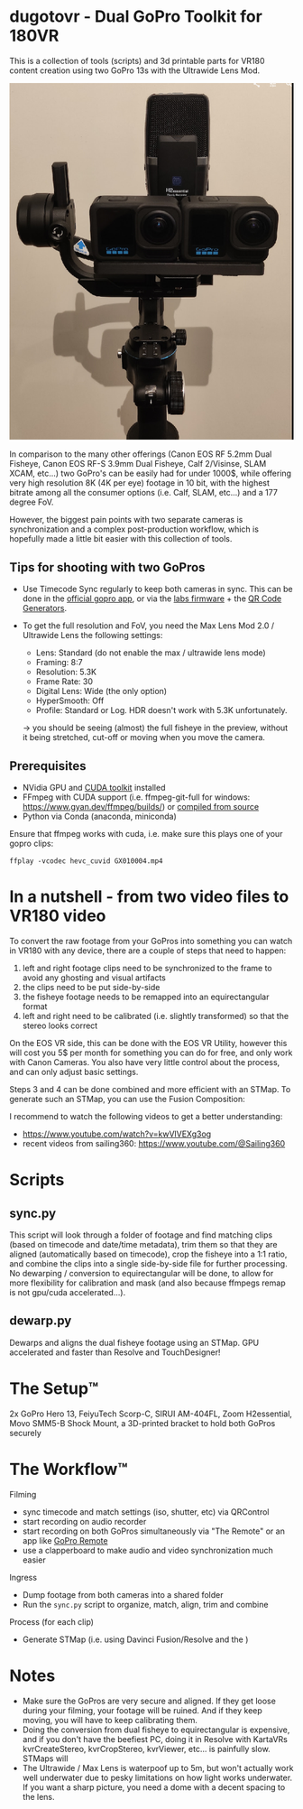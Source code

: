 # dugotovr - Dual GoPro Toolkit for 180VR
This is a collection of tools (scripts) and 3d printable parts for VR180 content creation using two GoPro 13s with the Ultrawide Lens Mod.

![setup](img/setup.png)

In comparison to the many other offerings (Canon EOS RF 5.2mm Dual Fisheye, Canon EOS RF-S 3.9mm Dual Fisheye, Calf 2/Visinse, SLAM XCAM, etc...) two GoPro's can be easily had for under 1000$, while offering very high resolution 8K (4K per eye) footage in 10 bit, with the highest bitrate among all the consumer options (i.e. Calf, SLAM, etc...) and a 177 degree FoV.

However, the biggest pain points with two separate cameras is synchronization and a complex post-production workflow, which is hopefully made a little bit easier with this collection of tools.

## Tips for shooting with two GoPros
- Use Timecode Sync regularly to keep both cameras in sync. This can be done in the [official gopro app](https://community.gopro.com/s/article/HERO12-Black-Timecode-Sync), or via the [labs firmware](https://gopro.github.io/labs/) + the [QR Code Generators](https://gopro.github.io/labs/control/custom/).
- To get the full resolution and FoV, you need the Max Lens Mod 2.0 / Ultrawide Lens the following settings:
  - Lens: Standard (do not enable the max / ultrawide lens mode)
  - Framing: 8:7
  - Resolution: 5.3K
  - Frame Rate: 30
  - Digital Lens: Wide (the only option)
  - HyperSmooth: Off
  - Profile: Standard or Log. HDR doesn't work with 5.3K unfortunately.
  
  -> you should be seeing (almost) the full fisheye in the preview, without it being stretched, cut-off or moving when you move the camera.

## Prerequisites
- NVidia GPU and [CUDA toolkit](https://developer.nvidia.com/cuda-toolkit) installed
- FFmpeg with CUDA support (i.e. ffmpeg-git-full for windows: https://www.gyan.dev/ffmpeg/builds/) or [compiled from source](https://docs.nvidia.com/video-technologies/video-codec-sdk/12.0/ffmpeg-with-nvidia-gpu/index.html)
- Python via Conda (anaconda, miniconda)

Ensure that ffmpeg works with cuda, i.e. make sure this plays one of your gopro clips:
```
ffplay -vcodec hevc_cuvid GX010004.mp4
```
# In a nutshell - from two video files to VR180 video
To convert the raw footage from your GoPros into something you can watch in VR180 with any device, there are a couple of steps that need to happen:
  1. left and right footage clips need to be synchronized to the frame to avoid any ghosting and visual artifacts
  2. the clips need to be put side-by-side
  3. the fisheye footage needs to be remapped into an equirectangular format
  4. left and right need to be calibrated (i.e. slightly transformed) so that the stereo looks correct

On the EOS VR side, this can be done with the EOS VR Utility, however this will cost you 5$ per month for something you can do for free, and only work with Canon Cameras. You also have very little control about the process, and can only adjust basic settings.

Steps 3 and 4 can be done combined and more efficient with an STMap. To generate such an STMap, you can use the Fusion Composition: 

I recommend to watch the following videos to get a better understanding:
- https://www.youtube.com/watch?v=kwVlVEXg3og
- recent videos from sailing360: https://www.youtube.com/@Sailing360

# Scripts

## sync.py
This script will look through a folder of footage and find matching clips (based on timecode and date/time metadata), trim them so that they are aligned (automatically based on timecode), crop the fisheye into a 1:1 ratio, and combine the clips into a single side-by-side file for further processing. No dewarping / conversion to equirectangular will be done, to allow for more flexibility for calibration and mask (and also because ffmpegs remap is not gpu/cuda accelerated...).

## dewarp.py
Dewarps and aligns the dual fisheye footage using an STMap. GPU accelerated and faster than Resolve and TouchDesigner!

# The Setup™️
2x GoPro Hero 13, FeiyuTech Scorp-C, SIRUI AM-404FL, Zoom H2essential, Movo SMM5-B Shock Mount, a 3D-printed bracket to hold both GoPros securely

# The Workflow™️

Filming
- sync timecode and match settings (iso, shutter, etc) via QRControl
- start recording on audio recorder
- start recording on both GoPros simultaneously via "The Remote" or an app like [GoPro Remote](https://play.google.com/store/apps/details?id=uk.co.purplelabs.gopro_remote)
- use a clapperboard to make audio and video synchronization much easier

Ingress
- Dump footage from both cameras into a shared folder
- Run the `sync.py` script to organize, match, align, trim and combine

Process (for each clip)
- Generate STMap (i.e. using Davinci Fusion/Resolve and the )


# Notes
- Make sure the GoPros are very secure and aligned. If they get loose during your filming, your footage will be ruined. And if they keep moving, you will have to keep calibrating them.
- Doing the conversion from dual fisheye to equirectangular is expensive, and if you don't have the beefiest PC, doing it in Resolve with KartaVRs kvrCreateStereo, kvrCropStereo, kvrViewer, etc... is painfully slow. STMaps will 
- The Ultrawide / Max Lens is waterpoof up to 5m, but won't actually work well underwater due to pesky limitations on how light works underwater. If you want a sharp picture, you need a dome with a decent spacing to the lens.